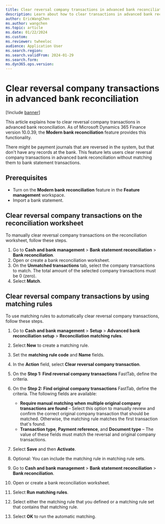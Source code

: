 ```yaml
---
title: Clear reversal company transactions in advanced bank reconciliation
description: Learn about how to clear transactions in advanced bank reconciliation, including prerequisites and various step-by-step processes.
author: EricWangChen
ms.author: wangchen
ms.topic: article
ms.date: 01/22/2024
ms.custom:
ms.reviewer: twheeloc
audience: Application User
ms.search.region: 
ms.search.validFrom: 2024-01-29
ms.search.form:
ms.dyn365.ops.version:   
---
```


# Clear reversal company transactions in advanced bank reconciliation 

[!include [banner](../../includes/banner.md)]

This article explains how to clear reversal company transactions in advanced bank reconciliation. As of Microsoft Dynamics 365 Finance version 10.0.39, the **Modern bank reconciliation** feature provides this functionality. 

There might be payment journals that are reversed in the system, but that don't have any records at the bank. This feature lets users clear reversal company transactions in advanced bank reconciliation without matching them to bank statement transactions.

## Prerequisites

- Turn on the **Modern bank reconciliation** feature in the **Feature management** workspace.
- Import a bank statement.

## Clear reversal company transactions on the reconciliation worksheet

To manually clear reversal company transactions on the reconciliation worksheet, follow these steps.

1. Go to **Cash and bank management** \> **Bank statement reconciliation** \> **Bank reconciliation**.
1. Open or create a bank reconciliation worksheet.
1. On the **Unmatched transactions** tab, select the company transactions to match. The total amount of the selected company transactions must be 0 (zero).
1. Select **Match**.

## Clear reversal company transactions by using matching rules

To use matching rules to automatically clear reversal company transactions, follow these steps.

1. Go to **Cash and bank management** \> **Setup** \> **Advanced bank reconciliation setup** \> **Reconciliation matching rules**.
1. Select **New** to create a matching rule.
1. Set the **matching rule code** and **Name** fields.
1. In the **Action** field, select **Clear reversal company transaction**.
1. On the **Step 1: Find reversal company transactions** FastTab, define the criteria.
1. On the **Step 2: Find original company transactions** FastTab, define the criteria. The following fields are available:

    - **Require manual matching when multiple original company transactions are found** – Select this option to manually review and confirm the correct original company transaction that should be matched. Otherwise, the matching rule matches the first transaction that's found.
    - **Transaction type**, **Payment reference**, and **Document type** – The value of these fields must match the reversal and original company transactions.

1. Select **Save** and then **Activate**.
1. Optional: You can include the matching rule in matching rule sets.
1. Go to **Cash and bank management** \> **Bank statement reconciliation** \> **Bank reconciliation**.
1. Open or create a bank reconciliation worksheet.
1. Select **Run matching rules**.
1. Select either the matching rule that you defined or a matching rule set that contains that matching rule.
1. Select **OK** to run the automatic matching.
